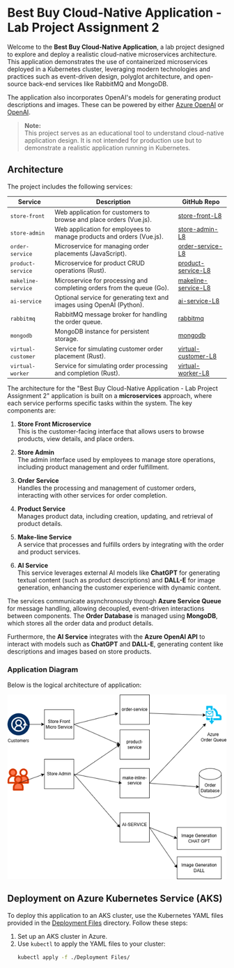 # Best Buy Cloud-Native Application - Lab Project Assignment 2

Welcome to the **Best Buy Cloud-Native Application**, a lab project designed to explore and deploy a realistic cloud-native microservices architecture. This application demonstrates the use of containerized microservices deployed in a Kubernetes cluster, leveraging modern technologies and practices such as event-driven design, polyglot architecture, and open-source back-end services like RabbitMQ and MongoDB.

The application also incorporates OpenAI's models for generating product descriptions and images. These can be powered by either [Azure OpenAI](https://learn.microsoft.com/azure/ai-services/openai/overview) or [OpenAI](https://openai.com/).

> **Note:**  
> This project serves as an educational tool to understand cloud-native application design. It is not intended for production use but to demonstrate a realistic application running in Kubernetes.

## Architecture

The project includes the following services:

| Service            | Description                                                               | GitHub Repo                                                                                   |
|--------------------|---------------------------------------------------------------------------|-----------------------------------------------------------------------------------------------|
| `store-front`      | Web application for customers to browse and place orders (Vue.js).       | [store-front-L8](https://github.com/msalmannaqvi/store-front-L8)                              |
| `store-admin`      | Web application for employees to manage products and orders (Vue.js).    | [store-admin-L8](https://github.com/msalmannaqvi/store-admin-L8)                              |
| `order-service`    | Microservice for managing order placements (JavaScript).                | [order-service-L8](https://github.com/msalmannaqvi/order-service-L8)                          |
| `product-service`  | Microservice for product CRUD operations (Rust).                        | [product-service-L8](https://github.com/msalmannaqvi/product-service-L8)                      |
| `makeline-service` | Microservice for processing and completing orders from the queue (Go).   | [makeline-service-L8](https://github.com/msalmannaqvi/makeline-service-L8)                    |
| `ai-service`       | Optional service for generating text and images using OpenAI (Python).  | [ai-service-L8](https://github.com/msalmannaqvi/ai-service-L8)                                |
| `rabbitmq`         | RabbitMQ message broker for handling the order queue.                   | [rabbitmq](https://github.com/msalmannaqvi/rabbitmq)                                          |
| `mongodb`          | MongoDB instance for persistent storage.                                | [mongodb](https://github.com/msalmannaqvi/mongodb)                                            |
| `virtual-customer` | Service for simulating customer order placement (Rust).                 | [virtual-customer-L8](https://github.com/msalmannaqvi/virtual-customer-L8)                    |
| `virtual-worker`   | Service for simulating order processing and completion (Rust).          | [virtual-worker-L8](https://github.com/msalmannaqvi/virtual-worker-L8)                        |

The architecture for the "Best Buy Cloud-Native Application - Lab Project Assignment 2" application is built on a **microservices** approach, where each service performs specific tasks within the system. The key components are:

1. **Store Front Microservice**  
   This is the customer-facing interface that allows users to browse products, view details, and place orders.

2. **Store Admin**  
   The admin interface used by employees to manage store operations, including product management and order fulfillment.

3. **Order Service**  
   Handles the processing and management of customer orders, interacting with other services for order completion.

4. **Product Service**  
   Manages product data, including creation, updating, and retrieval of product details.

5. **Make-line Service**  
   A service that processes and fulfills orders by integrating with the order and product services.

6. **AI Service**  
   This service leverages external AI models like **ChatGPT** for generating textual content (such as product descriptions) and **DALL-E** for image generation, enhancing the customer experience with dynamic content.

The services communicate asynchronously through **Azure Service Queue** for message handling, allowing decoupled, event-driven interactions between components. The **Order Database** is managed using **MongoDB**, which stores all the order data and product details.

Furthermore, the **AI Service** integrates with the **Azure OpenAI API** to interact with models such as **ChatGPT** and **DALL-E**, generating content like descriptions and images based on store products.

### Application Diagram

Below is the logical architecture of  application:

![Application Architecture](assets/lab-assignment-2-n.png)

## Deployment on Azure Kubernetes Service (AKS)

To deploy this application to an AKS cluster, use the Kubernetes YAML files provided in the [Deployment Files](./Deployment%20Files/) directory. Follow these steps:

1. Set up an AKS cluster in Azure.
2. Use `kubectl` to apply the YAML files to your cluster:
   ```bash
   kubectl apply -f ./Deployment Files/
